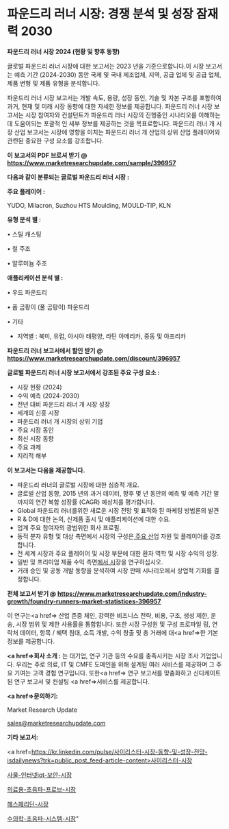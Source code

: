 # 파운드리 러너 시장: 경쟁 분석 및 성장 잠재력 2030

<strong>파운드리 러너 시장 2024 (현황 및 향후 동향)</strong>

글로벌 파운드리 러너 시장에 대한 보고서는 2023 년을 기준으로합니다.이 시장 보고서는 예측 기간 (2024-2030) 동안 국제 및 국내 제조업체, 지역, 공급 업체 및 공급 업체, 제품 변형 및 제품 유형을 분석합니다.

파운드리 러너 시장 보고서는 개발 속도, 용량, 성장 동인, 기술 및 자본 구조를 포함하여 과거, 현재 및 미래 시장 동향에 대한 자세한 정보를 제공합니다. 파운드리 러너 시장 보고서는 시장 참여자와 컨설턴트가 파운드리 러너 시장의 진행중인 시나리오를 이해하는 데 도움이되는 포괄적 인 세부 정보를 제공하는 것을 목표로합니다. 파운드리 러너 개 시장 산업 보고서는 시장에 영향을 미치는 파운드리 러너 개 산업의 상위 산업 플레이어와 관련된 중요한 구성 요소를 강조합니다.



<strong>이 보고서의 PDF 브로셔 받기 @ <a href=https://www.marketresearchupdate.com/sample/396957>https://www.marketresearchupdate.com/sample/396957</a></strong>



<strong>다음과 같이 분류되는 글로벌 파운드리 러너 시장 :</strong>



<strong>주요 플레이어 :</strong>

YUDO, Milacron, Suzhou HTS Moulding, MOULD-TIP, KLN



<strong>유형 분석 별 :</strong>

• 스틸 캐스팅

• 철 주조

• 알루미늄 주조



<strong>애플리케이션 분석 별 :</strong>

• 우드 파운드리

• 폼 곰팡이 (풀 곰팡이) 파운드리

• 기타

<ul>
  <li>지역별 : 북미, 유럽, 아시아 태평양, 라틴 아메리카, 중동 및 아프리카</li>
</ul>


<strong>파운드리 러너 보고서에서 할인 받기 @ <a href=https://www.marketresearchupdate.com/discount/396957>https://www.marketresearchupdate.com/discount/396957</a></strong>



<strong>글로벌 파운드리 러너 시장 보고서에서 강조된 주요 구성 요소 :</strong>
<ul>
  <li>시장 현황 (2024)</li>
  <li>수익 예측 (2024-2030)</li>
  <li>전년 대비 파운드리 러너 개 시장 성장</li>
  <li>세계의 신흥 시장</li>
  <li>파운드리 러너 개 시장의 상위 기업</li>
  <li>주요 시장 동인</li>
  <li>최신 시장 동향</li>
  <li>주요 과제</li>
  <li>지리적 해부</li>
</ul>


<strong>이 보고서는 다음을 제공합니다.</strong>
<ul>
  <li>파운드리 러너의 글로벌 시장에 대한 심층적 개요.</li>
  <li>글로벌 산업 동향, 2015 년의 과거 데이터, 향후 몇 년 동안의 예측 및 예측 기간 말까지의 연간 복합 성장률 (CAGR) 예상치를 평가합니다.</li>
  <li>Global 파운드리 러너를위한 새로운 시장 전망 및 표적화 된 마케팅 방법론의 발견</li>
  <li>R &amp; D에 대한 논의, 신제품 출시 및 애플리케이션에 대한 수요.</li>
  <li>업계 주요 참여자의 광범위한 회사 프로필.</li>
  <li>동적 분자 유형 및 대상 측면에서 시장의 구성은<a href=> 주요 산</a>업 자원 및 플레이어를 강조합니다.</li>
  <li>전 세계 시장과 주요 플레이어 및 시장 부문에 대한 환자 역학 및 시장 수익의 성장.</li>
  <li>일반 및 프리미엄 제품 수익 측면<a href=>에서 시</a>장을 연구하십시오.</li>
  <li>거래 승인 및 공동 개발 동향을 분석하여 시장 판매 시나리오에서 상업적 기회를 결정합니다.</li>
</ul>



<strong>전체 보고서 받기 @ <a href=https://www.marketresearchupdate.com/industry-growth/foundry-runners-market-statistices-396957>https://www.marketresearchupdate.com/industry-growth/foundry-runners-market-statistices-396957</a></strong>

이 연구는<a href=> 산업 존중</a> 체인, 강력한 비즈니스 전략, 비용, 구조, 생성 제한, 운송, 시장 범위 및 제한 사용률을 통합합니다. 또한 시장 구성원 및 구성 프로파일 링, 연락처 데이터, 항목 / 혜택 침대, 소득 개발, 수익 창출 및 총 거래에 대<a href=>한 기본 </a>정보를 제공합니다.



<strong><a href=>회사 소</a>개 :</strong>
는 대기업, 연구 기관 등의 수요를 충족시키는 시장 조사 기업입니다. 우리는 주로 의료, IT 및 CMFE 도메인을 위해 설계된 여러 서비스를 제공하며 그 주요 기여는 고객 경험 연구입니다. 또한<a href=> 연구 보</a>고서를 맞춤화하고 신디케이트 된 연구 보고서 및 컨설팅 <a href=>서비스</a>를 제공합니다.



<strong><a href=>문의하기:</a></strong>

Market Research Update

sales@marketresearchupdate.com



<strong>기타 보고서:</strong>

<a href=https://kr.linkedin.com/pulse/사이리스터-시장-동향-및-성장-전망-isdailynews?trk=public_post_feed-article-content>사이리스터-시장</a>

<a href=https://www.linkedin.com/pulse/사물-인터넷iot-보안-시장-동향-및-성장-전망-consumer-connection-chronicles-24-/>사물-인터넷iot-보안-시장</a>

<a href=https://www.linkedin.com/pulse/의료용-초음파-프로브-시장-세분화-연구-및-목표-고객2029년-trendsetters-talk-360-analysis-iublf/>의료용-초음파-프로브-시장</a>

<a href=https://www.linkedin.com/pulse/헤스페리딘-시장-경쟁-분석-및-성장-잠재력-2029-survey-savvy-insights-360-analysis-mev5f/>헤스페리딘-시장</a>

<a href=https://www.linkedin.com/pulse/수의학-초음파-시스템-시장-세분화-연구-및-목표-고객2030년-market-matrix-musings-analysis-tyrfc/>수의학-초음파-시스템-시장</a>"
